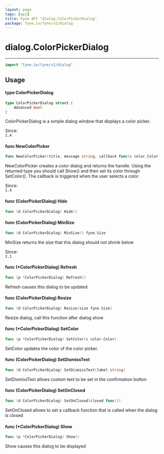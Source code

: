 ```yaml
---
layout: page
tags: [api]
title: Fyne API "dialog.ColorPickerDialog"
package: fyne.io/fyne/v2/dialog
---
```


# dialog.ColorPickerDialog
---
```go
import "fyne.io/fyne/v2/dialog"
```

## Usage

#### type ColorPickerDialog

```go
type ColorPickerDialog struct {
	Advanced bool
}
```

ColorPickerDialog is a simple dialog window that displays a color picker.


<div class="since">Since: <code>
1.4</code></div>

#### func  NewColorPicker

```go
func NewColorPicker(title, message string, callback func(c color.Color), parent fyne.Window) *ColorPickerDialog
```
NewColorPicker creates a color dialog and returns the handle. Using the returned type you should call Show() and then set its color through SetColor(). The callback is triggered when the user selects a color.


<div class="since">Since: <code>
1.4</code></div>

#### func (ColorPickerDialog) Hide

```go
func (d ColorPickerDialog) Hide()
```

#### func (ColorPickerDialog) MinSize

```go
func (d ColorPickerDialog) MinSize() fyne.Size
```
MinSize returns the size that this dialog should not shrink below


<div class="since">Since: <code>
2.1</code></div>

#### func (*ColorPickerDialog) Refresh

```go
func (p *ColorPickerDialog) Refresh()
```
Refresh causes this dialog to be updated

#### func (ColorPickerDialog) Resize

```go
func (d ColorPickerDialog) Resize(size fyne.Size)
```
Resize dialog, call this function after dialog show

#### func (*ColorPickerDialog) SetColor

```go
func (p *ColorPickerDialog) SetColor(c color.Color)
```
SetColor updates the color of the color picker.

#### func (ColorPickerDialog) SetDismissText

```go
func (d ColorPickerDialog) SetDismissText(label string)
```
SetDismissText allows custom text to be set in the confirmation button

#### func (ColorPickerDialog) SetOnClosed

```go
func (d ColorPickerDialog) SetOnClosed(closed func())
```
SetOnClosed allows to set a callback function that is called when the dialog is closed

#### func (*ColorPickerDialog) Show

```go
func (p *ColorPickerDialog) Show()
```
Show causes this dialog to be displayed
